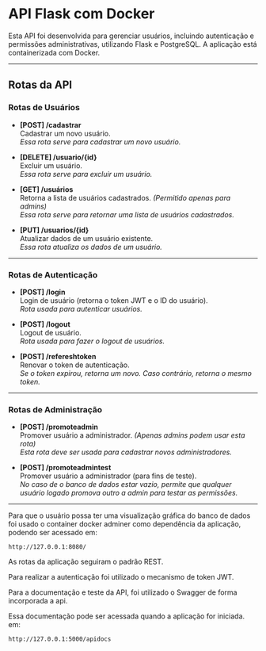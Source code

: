 # API Flask com Docker

Esta API foi desenvolvida para gerenciar usuários, incluindo autenticação e permissões administrativas, utilizando Flask e PostgreSQL. A aplicação está containerizada com Docker.

---

## Rotas da API

### Rotas de Usuários
- **[POST] /cadastrar**  
  Cadastrar um novo usuário.  
  *Essa rota serve para cadastrar um novo usuário.*

- **[DELETE] /usuario/{id}**  
  Excluir um usuário.  
  *Essa rota serve para excluir um usuário.*

- **[GET] /usuários**  
  Retorna a lista de usuários cadastrados. *(Permitido apenas para admins)*  
  *Essa rota serve para retornar uma lista de usuários cadastrados.*

- **[PUT] /usuarios/{id}**  
  Atualizar dados de um usuário existente.  
  *Essa rota atualiza os dados de um usuário.*

---

### Rotas de Autenticação
- **[POST] /login**  
  Login de usuário (retorna o token JWT e o ID do usuário).  
  *Rota usada para autenticar usuários.*

- **[POST] /logout**  
  Logout de usuário.  
  *Rota usada para fazer o logout de usuários.*

- **[POST] /refereshtoken**  
  Renovar o token de autenticação.  
  *Se o token expirou, retorna um novo. Caso contrário, retorna o mesmo token.*

---

### Rotas de Administração
- **[POST] /promoteadmin**  
  Promover usuário a administrador. *(Apenas admins podem usar esta rota)*  
  *Esta rota deve ser usada para cadastrar novos administradores.*

- **[POST] /promoteadmintest**  
  Promover usuário a administrador (para fins de teste).  
  *No caso de o banco de dados estar vazio, permite que qualquer usuário logado promova outro a admin para testar as permissões.*

---
Para que o usuário possa ter uma visualização gráfica do banco de dados foi usado o container docker adminer como dependência da aplicação, podendo ser acessado em:
```
http://127.0.0.1:8080/
```

As rotas da aplicação seguiram o padrão REST.

Para realizar a autenticação foi utilizado o mecanismo de token JWT.

Para a documentação e teste da API, foi utilizado o Swagger de forma incorporada a api.

Essa documentação pode ser acessada quando a aplicação for iniciada. em:
```
http://127.0.0.1:5000/apidocs 
```

